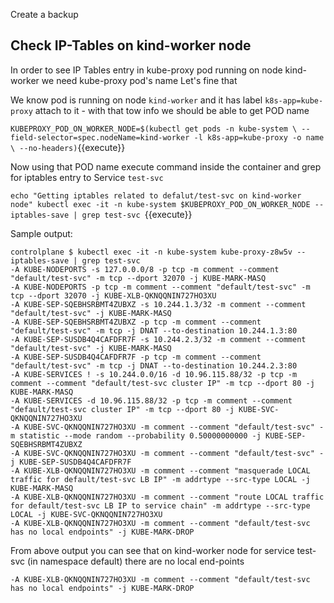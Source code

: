 Create a backup

## Check IP-Tables on kind-worker node 

In order to see IP Tables entry in kube-proxy pod running on node kind-worker we need kube-proxy pod's name 
Let's fine that 

We know pod is running on node `kind-worker` and it has label `k8s-app=kube-proxy` attach to it - with that tow info we 
should be able to get POD name 

`KUBEPROXY_POD_ON_WORKER_NODE=$(kubectl get pods -n kube-system \
--field-selector=spec.nodeName=kind-worker -l k8s-app=kube-proxy -o name \
--no-headers)`{{execute}}

Now using that POD name execute command inside the container and grep for iptables entry to Service `test-svc` 

`echo "Getting iptables related to defalut/test-svc on kind-worker node"
kubectl exec -it -n kube-system $KUBEPROXY_POD_ON_WORKER_NODE -- iptables-save | grep test-svc
`{{execute}}

Sample output: 

```
controlplane $ kubectl exec -it -n kube-system kube-proxy-z8w5v -- iptables-save | grep test-svc
-A KUBE-NODEPORTS -s 127.0.0.0/8 -p tcp -m comment --comment "default/test-svc" -m tcp --dport 32070 -j KUBE-MARK-MASQ
-A KUBE-NODEPORTS -p tcp -m comment --comment "default/test-svc" -m tcp --dport 32070 -j KUBE-XLB-QKNQQNIN727HO3XU
-A KUBE-SEP-SQEBHSRBMT4ZUBXZ -s 10.244.1.3/32 -m comment --comment "default/test-svc" -j KUBE-MARK-MASQ
-A KUBE-SEP-SQEBHSRBMT4ZUBXZ -p tcp -m comment --comment "default/test-svc" -m tcp -j DNAT --to-destination 10.244.1.3:80
-A KUBE-SEP-SUSDB4Q4CAFDFR7F -s 10.244.2.3/32 -m comment --comment "default/test-svc" -j KUBE-MARK-MASQ
-A KUBE-SEP-SUSDB4Q4CAFDFR7F -p tcp -m comment --comment "default/test-svc" -m tcp -j DNAT --to-destination 10.244.2.3:80
-A KUBE-SERVICES ! -s 10.244.0.0/16 -d 10.96.115.88/32 -p tcp -m comment --comment "default/test-svc cluster IP" -m tcp --dport 80 -j KUBE-MARK-MASQ
-A KUBE-SERVICES -d 10.96.115.88/32 -p tcp -m comment --comment "default/test-svc cluster IP" -m tcp --dport 80 -j KUBE-SVC-QKNQQNIN727HO3XU
-A KUBE-SVC-QKNQQNIN727HO3XU -m comment --comment "default/test-svc" -m statistic --mode random --probability 0.50000000000 -j KUBE-SEP-SQEBHSRBMT4ZUBXZ
-A KUBE-SVC-QKNQQNIN727HO3XU -m comment --comment "default/test-svc" -j KUBE-SEP-SUSDB4Q4CAFDFR7F
-A KUBE-XLB-QKNQQNIN727HO3XU -m comment --comment "masquerade LOCAL traffic for default/test-svc LB IP" -m addrtype --src-type LOCAL -j KUBE-MARK-MASQ
-A KUBE-XLB-QKNQQNIN727HO3XU -m comment --comment "route LOCAL traffic for default/test-svc LB IP to service chain" -m addrtype --src-type LOCAL -j KUBE-SVC-QKNQQNIN727HO3XU
-A KUBE-XLB-QKNQQNIN727HO3XU -m comment --comment "default/test-svc has no local endpoints" -j KUBE-MARK-DROP
```

From above output you can see that on kind-worker node for service test-svc (in namespace default) there are no local end-points 

`
-A KUBE-XLB-QKNQQNIN727HO3XU -m comment --comment "default/test-svc has no local endpoints" -j KUBE-MARK-DROP
`

